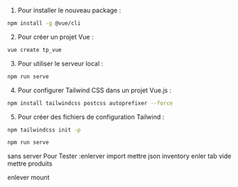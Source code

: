 1. Pour installer le nouveau package :

```bash
npm install -g @vue/cli
```

2. Pour créer un projet Vue :

```bash
vue create tp_vue
```


3. Pour utiliser le serveur local :

```bash
npm run serve
```

4. Pour configurer Tailwind CSS dans un projet Vue.js :

```bash
npm install tailwindcss postcss autoprefixer --force
```

5. Pour créer des fichiers de configuration Tailwind :

```bash
npm tailwindcss init -p
```
```bash
npm run serve
```


sans server
Pour Tester :enlerver import mettre json inventory enler tab vide mettre produits

enlever mount


